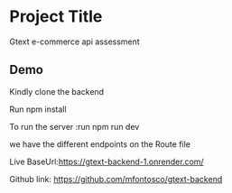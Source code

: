 
# Project Title

Gtext e-commerce api assessment



## Demo
Kindly clone the backend 

Run npm install

To run the server :run npm run dev

we have the different endpoints on the Route file



Live BaseUrl:https://gtext-backend-1.onrender.com/

Github link: https://github.com/mfontosco/gtext-backend

